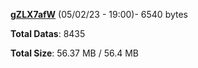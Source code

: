 [**gZLX7afW**](/data/gZLX7afW.txt) (05/02/23 - 19:00)- 6540 bytes

**Total Datas**: 8435

**Total Size**: 56.37 MB / 56.4 MB